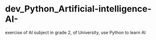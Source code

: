 # dev_Python_Artificial-intelligence-AI-
exercise of AI subject in grade 2, of University, use Python to learn AI
